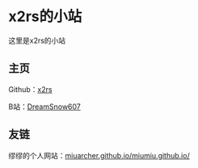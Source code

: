 # x2rs的小站

这里是x2rs的小站

## 主页

Github：[x2rs](https://github.com/x2rs)

B站：[DreamSnow607](https://space.bilibili.com/1972220875)

## 友链

缪缪的个人网站：[miuarcher.github.io/miumiu.github.io/](https://miuarcher.github.io/miumiu.github.io/)
